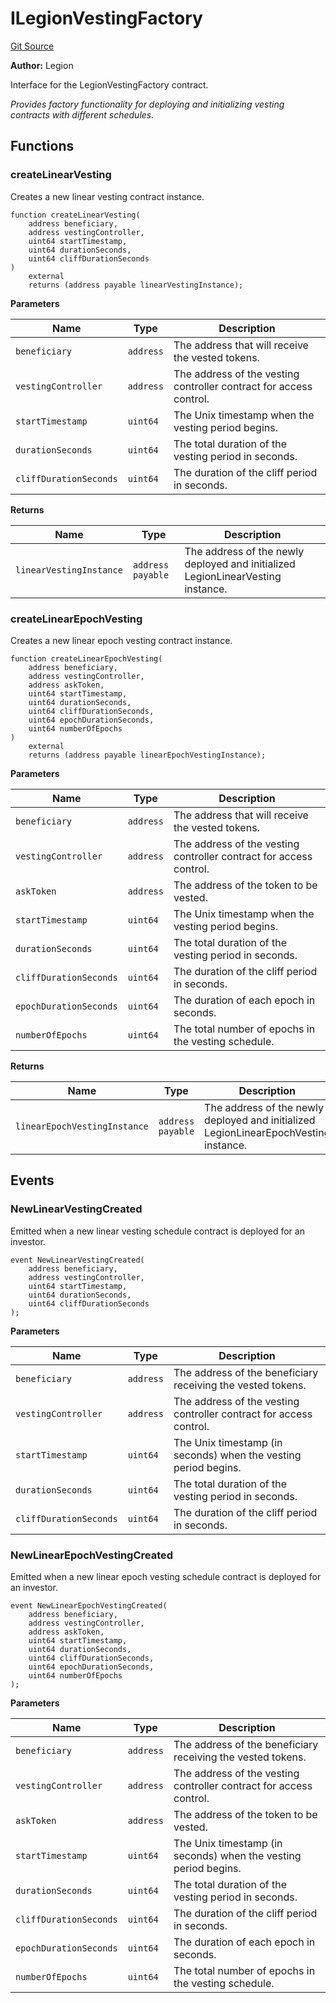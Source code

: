 # ILegionVestingFactory
[Git Source](https://github.com/Legion-Team/legion-protocol-contracts/blob/85d479ea08d148a380138b535ed11768adee16de/src/interfaces/factories/ILegionVestingFactory.sol)

**Author:**
Legion

Interface for the LegionVestingFactory contract.

*Provides factory functionality for deploying and initializing vesting contracts with different schedules.*


## Functions
### createLinearVesting

Creates a new linear vesting contract instance.


```solidity
function createLinearVesting(
    address beneficiary,
    address vestingController,
    uint64 startTimestamp,
    uint64 durationSeconds,
    uint64 cliffDurationSeconds
)
    external
    returns (address payable linearVestingInstance);
```
**Parameters**

|Name|Type|Description|
|----|----|-----------|
|`beneficiary`|`address`|The address that will receive the vested tokens.|
|`vestingController`|`address`|The address of the vesting controller contract for access control.|
|`startTimestamp`|`uint64`|The Unix timestamp when the vesting period begins.|
|`durationSeconds`|`uint64`|The total duration of the vesting period in seconds.|
|`cliffDurationSeconds`|`uint64`|The duration of the cliff period in seconds.|

**Returns**

|Name|Type|Description|
|----|----|-----------|
|`linearVestingInstance`|`address payable`|The address of the newly deployed and initialized LegionLinearVesting instance.|


### createLinearEpochVesting

Creates a new linear epoch vesting contract instance.


```solidity
function createLinearEpochVesting(
    address beneficiary,
    address vestingController,
    address askToken,
    uint64 startTimestamp,
    uint64 durationSeconds,
    uint64 cliffDurationSeconds,
    uint64 epochDurationSeconds,
    uint64 numberOfEpochs
)
    external
    returns (address payable linearEpochVestingInstance);
```
**Parameters**

|Name|Type|Description|
|----|----|-----------|
|`beneficiary`|`address`|The address that will receive the vested tokens.|
|`vestingController`|`address`|The address of the vesting controller contract for access control.|
|`askToken`|`address`|The address of the token to be vested.|
|`startTimestamp`|`uint64`|The Unix timestamp when the vesting period begins.|
|`durationSeconds`|`uint64`|The total duration of the vesting period in seconds.|
|`cliffDurationSeconds`|`uint64`|The duration of the cliff period in seconds.|
|`epochDurationSeconds`|`uint64`|The duration of each epoch in seconds.|
|`numberOfEpochs`|`uint64`|The total number of epochs in the vesting schedule.|

**Returns**

|Name|Type|Description|
|----|----|-----------|
|`linearEpochVestingInstance`|`address payable`|The address of the newly deployed and initialized LegionLinearEpochVesting instance.|


## Events
### NewLinearVestingCreated
Emitted when a new linear vesting schedule contract is deployed for an investor.


```solidity
event NewLinearVestingCreated(
    address beneficiary,
    address vestingController,
    uint64 startTimestamp,
    uint64 durationSeconds,
    uint64 cliffDurationSeconds
);
```

**Parameters**

|Name|Type|Description|
|----|----|-----------|
|`beneficiary`|`address`|The address of the beneficiary receiving the vested tokens.|
|`vestingController`|`address`|The address of the vesting controller contract for access control.|
|`startTimestamp`|`uint64`|The Unix timestamp (in seconds) when the vesting period begins.|
|`durationSeconds`|`uint64`|The total duration of the vesting period in seconds.|
|`cliffDurationSeconds`|`uint64`|The duration of the cliff period in seconds.|

### NewLinearEpochVestingCreated
Emitted when a new linear epoch vesting schedule contract is deployed for an investor.


```solidity
event NewLinearEpochVestingCreated(
    address beneficiary,
    address vestingController,
    address askToken,
    uint64 startTimestamp,
    uint64 durationSeconds,
    uint64 cliffDurationSeconds,
    uint64 epochDurationSeconds,
    uint64 numberOfEpochs
);
```

**Parameters**

|Name|Type|Description|
|----|----|-----------|
|`beneficiary`|`address`|The address of the beneficiary receiving the vested tokens.|
|`vestingController`|`address`|The address of the vesting controller contract for access control.|
|`askToken`|`address`|The address of the token to be vested.|
|`startTimestamp`|`uint64`|The Unix timestamp (in seconds) when the vesting period begins.|
|`durationSeconds`|`uint64`|The total duration of the vesting period in seconds.|
|`cliffDurationSeconds`|`uint64`|The duration of the cliff period in seconds.|
|`epochDurationSeconds`|`uint64`|The duration of each epoch in seconds.|
|`numberOfEpochs`|`uint64`|The total number of epochs in the vesting schedule.|

